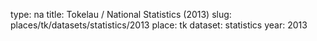 type: na
title: Tokelau / National Statistics (2013)
slug: places/tk/datasets/statistics/2013
place: tk
dataset: statistics
year: 2013
